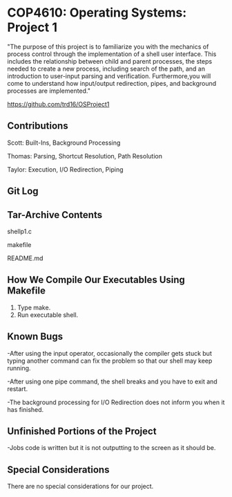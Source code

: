 # COP4610: Operating Systems: Project 1
"The purpose of this project is to familiarize you with the mechanics of process control through the implementation of a shell user interface. This includes the relationship between child and parent processes, the steps needed to create a new process, including search of the path, and an introduction to user-input parsing and verification. Furthermore,you will come to understand how input/output redirection, pipes, and background processes are implemented."

https://github.com/trd16/OSProject1


Contributions
-------------
Scott: Built-Ins, Background Processing

Thomas: Parsing, Shortcut Resolution, Path Resolution

Taylor: Execution, I/O Redirection, Piping

Git Log
------------


Tar-Archive Contents
--------------------
shellp1.c

makefile

README.md

How We Compile Our Executables Using Makefile
---------------------------------------------
1. Type make.
2. Run executable shell.

Known Bugs
-----------
-After using the input operator, occasionally the compiler gets stuck but typing another command can fix the problem so that our shell may keep running.

-After using one pipe command, the shell breaks and you have to exit and restart.

-The background processing for I/O Redirection does not inform you when it has finished.

Unfinished Portions of the Project
------------------------------------
-Jobs code is written but it is not outputting to the screen as it should be.

Special Considerations
------------------------
There are no special considerations for our project.
